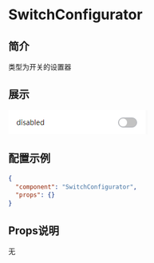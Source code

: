 # SwitchConfigurator

## 简介

类型为开关的设置器

## 展示

![示例图片](./SwitchConfigurator.png)

## 配置示例

```json
{
  "component": "SwitchConfigurator",
  "props": {}
}
```

## Props说明

无
